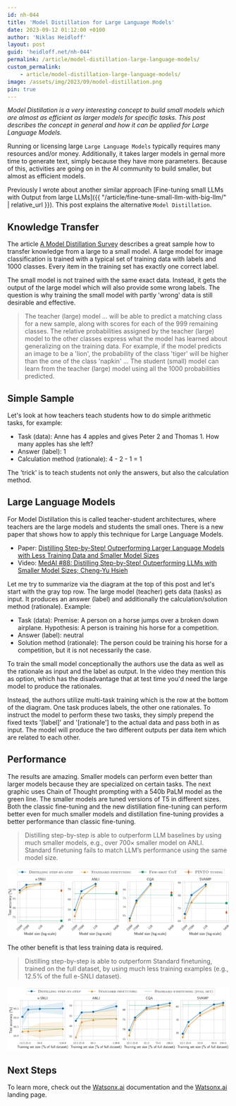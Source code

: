 ```yaml
---
id: nh-044
title: 'Model Distillation for Large Language Models'
date: 2023-09-12 01:12:00 +0100
author: 'Niklas Heidloff'
layout: post
guid: 'heidloff.net/nh-044'
permalink: /article/model-distillation-large-language-models/
custom_permalink:
    - article/model-distillation-large-language-models/
image: /assets/img/2023/09/model-distillation.png
pin: true
---
```


*Model Distillation is a very interesting concept to build small models which are almost as efficient as larger models for specific tasks. This post describes the concept in general and how it can be applied for Large Language Models.*

Running or licensing large `Large Language Models` typically requires many resources and/or money. Additionally, it takes larger models in gernal more time to generate text, simply because they have more parameters. Because of this, activities are going on in the AI community to build smaller, but almost as efficient models.

Previously I wrote about another similar approach [Fine-tuning small LLMs with Output from large LLMs]({{ "/article/fine-tune-small-llm-with-big-llm/" | relative_url }}). This post explains the alternative `Model Distillation`.

## Knowledge Transfer

The article [A Model Distillation Survey](https://medium.com/nlplanet/a-model-distillation-survey-7f0e1b56b3cf) describes a great sample how to transfer knowledge from a large to a small model. A large model for image classification is trained with a typical set of training data with labels and 1000 classes. Every item in the training set has exactly one correct label.

The small model is not trained with the same exact data. Instead, it gets the output of the large model which will also provide some wrong labels. The question is why training the small model with partly 'wrong' data is still desirable and effective.

> The teacher (large) model ... will be able to predict a matching class for a new sample, along with scores for each of the 999 remaining classes. The relative probabilities assigned by the teacher (large) model to the other classes express what the model has learned about generalizing on the training data. For example, if the model predicts an image to be a 'lion', the probability of the class 'tiger' will be higher than the one of the class 'napkin' ... The student (small) model can learn from the teacher (large) model using all the 1000 probabilities predicted.

## Simple Sample

Let's look at how teachers teach students how to do simple arithmetic tasks, for example: 

* Task (data): Anne has 4 apples and gives Peter 2 and Thomas 1. How many apples has she left?
* Answer (label): 1
* Calculation method (rationale): 4 - 2 - 1 = 1

The 'trick' is to teach students not only the answers, but also the calculation method.

## Large Language Models

For Model Distillation this is called teacher-student architectures, where teachers are the large models and students the small ones. There is a new paper that shows how to apply this technique for Large Language Models.

* Paper: [Distilling Step-by-Step! Outperforming Larger Language Models with Less Training Data and Smaller Model Sizes](https://arxiv.org/pdf/2305.02301.pdf)
* Video: [MedAI #88: Distilling Step-by-Step! Outperforming LLMs with Smaller Model Sizes; Cheng-Yu Hsieh](https://youtu.be/fnDUaDDrR4c?si=5Nw0CcocBpLQ6wcu&t=748)

Let me try to summarize via the diagram at the top of this post and let's start with the gray top row. The large model (teacher) gets data (tasks) as input. It produces an answer (label) and additionally the calculation/solution method (rationale). Example:

* Task (data): Premise: A person on a horse jumps over a broken down airplane. Hypothesis: A person is training his horse for a competition.
* Answer (label): neutral
* Solution method (rationale): The person could be training his horse for a competition, but it is not necessarily the case.

To train the small model conceptionally the authors use the data as well as the rationale as input and the label as output. In the video they mention this as option, which has the disadvantage that at test time you'd need the large model to produce the rationales.

Instead, the authors utilize multi-task training which is the row at the bottom of the diagram. One task produces labels, the other one rationales. To instruct the model to perform these two tasks, they simply prepend the fixed texts '[label]' and '[rationale'] to the actual data and pass both in as input. The model will produce the two different outputs per data item which are related to each other.

## Performance

The results are amazing. Smaller models can perform even better than larger models because they are specialized on certain tasks. The next graphic uses Chain of Thought prompting with a 540b PaLM model as the green line. The smaller models are tuned versions of T5 in different sizes. Both the classic fine-tuning and the new distillation fine-tuning can perform better even for much smaller models and distillation fine-tuning provides a better performance than classic fine-tuning.

> Distilling step-by-step is able to outperform LLM baselines by using much smaller models, e.g., over 700× smaller model on ANLI. Standard finetuning fails to match LLM’s performance using the same model size.

![image](/assets/img/2023/09/model-distillation2.png)

The other benefit is that less training data is required.

> Distilling step-by-step is able to outperform Standard finetuning, trained on the full dataset, by using much less training examples (e.g., 12.5% of the full e-SNLI dataset).

![image](/assets/img/2023/09/model-distillation3.png)

## Next Steps

To learn more, check out the [Watsonx.ai](https://eu-de.dataplatform.cloud.ibm.com/docs/content/wsj/analyze-data/fm-overview.html?context=wx&audience=wdp) documentation and the [Watsonx.ai](https://www.ibm.com/products/watsonx-ai) landing page.